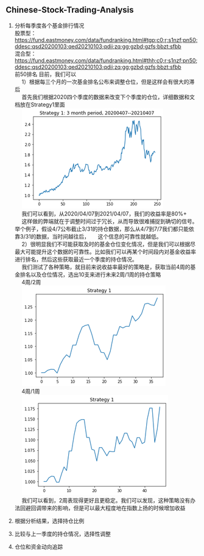 ## Chinese-Stock-Trading-Analysis

1. 分析每季度各个基金排行情况 <br>
股票型：<br>
https://fund.eastmoney.com/data/fundranking.html#tgp;c0;r;s1nzf;pn50;ddesc;qsd20200103;qed20210103;qdii;zq;gg;gzbd;gzfs;bbzt;sfbb <br>
混合型：<br>
https://fund.eastmoney.com/data/fundranking.html#thh;c0;r;s1nzf;pn50;ddesc;qsd20200103;qed20210103;qdii;zq;gg;gzbd;gzfs;bbzt;sfbb <br>
前50排名
目前，我们可以 <br>
&emsp; 1）根据每三个月的一次基金排名公布来调整仓位，但是这样会有很大的滞后 <br>
&emsp; 首先我们根据2020四个季度的数据来改变下个季度的仓位，详细数据和文档放在Strategy1里面 <br>
&emsp; ![alt text](https://github.com/LZhang12345/Chinese-Stock-Trading-Analysis/blob/main/Strategy1/Strategy%201-%203%20month%20period%2C%2020200407--20210407.png) <br>
&emsp; 我们可以看到，从2020/04/07到2021/04/07，我们的收益率是80%+ <br>
&emsp; 这样做的弊端就在于调整时间过于冗长，从而导致很难捕捉到确切的信号。举个例子，假设4/7公布截止3/31的持仓数据，那么从4/7到7/7我们都只能依靠3/31的数据，当时间越往后，
&emsp; 这个信息的可靠性就越低。<br>
&emsp; 2）很明显我们不可能获取及时的基金仓位变化情况，但是我们可以根据尽最大可能提升这个数据的可靠性。比如我们可以再某个时间段内对基金收益率进行排名，然后这些获取最近一个季度的持仓情况。<br>
&emsp; 我们测试了各种策略，就目前来说收益率最好的策略是，获取当前4周的基金排名以及仓位情况，选出10支来进行未来2周/1周的持仓策略 <br>
&emsp; 4周/2周 <br>
&emsp; ![alt text](https://github.com/LZhang12345/Chinese-Stock-Trading-Analysis/blob/main/Strategy2/4weeks:2weeks.png) <br>
&emsp; 4周/1周 <br>
&emsp; ![alt text](https://github.com/LZhang12345/Chinese-Stock-Trading-Analysis/blob/main/Strategy2/4weeks:1week.png) <br>
&emsp; 我们可以看到，2周表现得更好且更稳定。我们可以发现，这种策略没有办法回避回调带来的影响，但是可以最大程度地在指数上扬的时候增加收益 <br>

2. 根据分析结果，选择持仓比例

3. 比较与上一季度的持仓情况，选择性调整

4. 仓位和资金动向追踪

